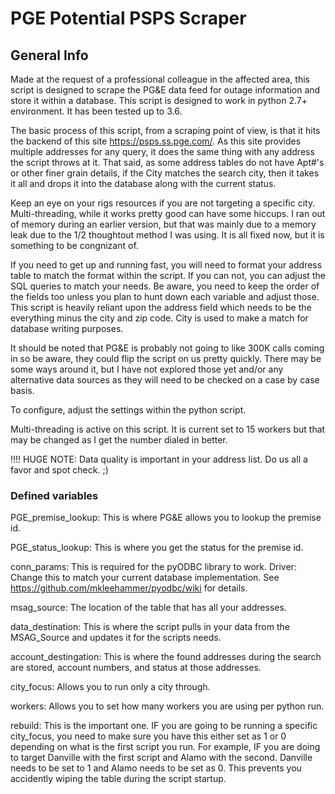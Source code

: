 # PGE Potential PSPS Scraper

## General Info

Made at the request of a professional colleague in the affected area, this script is designed to scrape the PG&amp;E data feed for outage information and store it within a database.  This script is designed to work in python 2.7+ environment.  It has been tested up to 3.6.

The basic process of this script, from a scraping point of view, is that it hits the backend of this site https://psps.ss.pge.com/.  As this site provides multiple addresses for any query, it does the same thing with any address the script throws at it.  That said, as some address tables do not have Apt#'s or other finer grain details, if the City matches the search city, then it takes it all and drops it into the database along with the current status.

Keep an eye on your rigs resources if you are not targeting a specific city.  Multi-threading, while it works pretty good can have some hiccups.  I ran out of memory during an earlier version, but that was mainly due to a memory leak due to the 1/2 thoughtout method I was using.  It is all fixed now, but it is something to be congnizant of.

If you need to get up and running fast, you will need to format your address table to match the format within the script.  If you can not, you can adjust the SQL queries to match your needs.  Be aware, you need to keep the order of the fields too unless you plan to hunt down each variable and adjust those.  This script is heavily reliant upon the address field which needs to be the everything minus the city and zip code.  City is used to make a match for database writing purposes.

It should be noted that PG&E is probably not going to like 300K calls coming in so be aware, they could flip the script on us pretty quickly.  There may be some ways around it, but I have not explored those yet and/or any alternative data sources as they will need to be checked on a case by case basis.

To configure, adjust the settings within the python script.

Multi-threading is active on this script.  It is current set to 15 workers but that may be changed as I get the number dialed in better.

!!!!  HUGE NOTE:  Data quality is important in your address list.  Do us all a favor and spot check. ;)

### Defined variables
PGE_premise_lookup:  This is where PG&E allows you to lookup the premise id.

PGE_status_lookup:  This is where you get the status for the premise id.

conn_params:  This is required for the pyODBC library to work.
    Driver:  Change this to match your current database implementation.  See https://github.com/mkleehammer/pyodbc/wiki for details.

msag_source:  The location of the table that has all your addresses.

data_destination:  This is where the script pulls in your data from the MSAG_Source and updates it for the scripts needs.

account_destingation:  This is where the found addresses during the search are stored, account numbers, and status at those addresses.

city_focus:  Allows you to run only a city through.

workers:  Allows you to set how many workers you are using per python run.

rebuild:  This is the important one.  IF you are going to be running a specific city_focus, you need to make sure you have this either set as 1 or 0 depending on what is the first script you run.  For example, IF you are doing to target Danville with the first script and Alamo with the second.  Danville needs to be set to 1 and Alamo needs to be set as 0.  This prevents you accidently wiping the table during the script startup.
